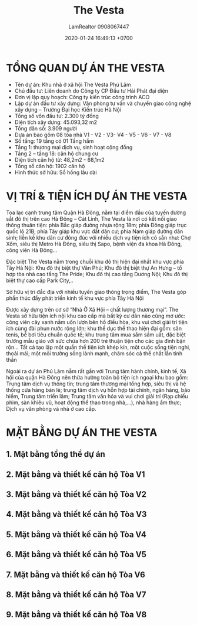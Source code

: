 ﻿---
layout: post
title:  "The Vesta"
description: LamRealtor 0908067447 bán dự án căn hộ chung cư nhà ở xã hội The Vesta ở Hà Nội Hà Đông Phú Lãm
image: /assets/roman-plaza/01-tong-quan.jpg
author: LamRealtor 0908067447
date:   2020-01-24 16:49:13 +0700
lang: vi
categories: ban du-an can-ho chung-cu ha-noi ha-dong phu-lam
---

# TỔNG QUAN DỰ ÁN THE VESTA

* Tên dự án: Khu nhà ở xã hội The Vesta Phú Lãm
* Chủ đầu tư: Liên doanh do Công ty CP Đầu tư Hải Phát đại diện
* Đơn vị lập quy hoạch: Công ty kiến trúc công trình ACO
* Lập dự án đầu tư xây dựng: Văn phòng tư vấn và chuyển giao công nghệ xây dựng – Trường Đại học Kiến trúc Hà Nội
* Tổng số vốn đầu tư: 2.300 tỷ đồng
* Diện tích xây dựng: 45.093,32 m2
* Tổng dân số: 3.909 người
* Dựa án bao gồm 08 tòa nhà V1 - V2 - V3- V4 - V5 - V6 - V7 - V8
* Số tầng: 19 tầng có 01 Tầng hầm
* Tầng 1: thương mại dịch vụ, sinh hoạt cộng đồng
* Tầng 2 – tầng 18: căn hộ chung cư
* Diện tích căn hộ từ: 48,2m2 - 68,1m2
* Tổng số căn hộ: 1902 căn hộ
* Hình thức sở hữu: Sổ hồng lâu dài

# VỊ TRÍ & TIỆN ÍCH DỰ ÁN THE VESTA

Tọa lạc cạnh trung tâm Quận Hà Đông, nằm tại điểm đầu của tuyến đường sắt đô thị trên cao Hà Đông – Cát Linh, The Vesta là nơi có kết nối giao thông thuận tiện: phía Bắc giáp đường nhựa rộng 18m; phía Đông giáp trục quốc lộ 21B; phía Tây giáp khu vực đất dân cư; phía Nam giáp đường dân sinh; liền kề khu dân cư đông đúc với nhiều dịch vụ tiện ích có sẵn như: Chợ Xốm, siêu thị Metro Hà Đông, siêu thị Sapo, bệnh viện đa khoa Hà Đông, công viên Hà Đông…

Đặc biệt The Vesta nằm trong chuỗi khu đô thị hiện đại nhất khu vực phía Tây Hà Nội: Khu đô thị biệt thự Văn Phú; Khu đô thị biệt thự An Hưng – tổ hợp tòa nhà cao tầng The Pride; Khu đô thị cao tầng Dương Nội; Khu đô thị biệt thự cao cấp Park City,..

Sở hữu vị trí đắc địa với nhiều tuyến giao thông trọng điểm, The Vesta góp phần thúc đẩy phát triển kinh tế khu vực phía Tây Hà Nội

Được xây dựng trên cơ sở “Nhà Ở Xã Hội – chất lượng thương mại”. The Vesta sở hữu tiện ích nội khu cao cấp mà bất kỳ cư dân nào cũng mơ ước: công viên cây xanh nằm uốn lượn bên hồ điều hòa, khu vui chơi giải trí tiện ích cùng đài phun nước rộng lớn; khu thể dục thể thao hiện đại gồm: sân tenis, bể bơi tiêu chuẩn quốc tế; khu trung tâm mua sắm sầm uất, đặc biệt trường mẫu giáo với sức chứa hơn 200 trẻ thuận tiện cho các gia đình bận rộn… Tất cả tạo lập một quần thể tiện ích khép kín, một cuộc sống tiện nghi, thoải mái; một môi trường sống lành mạnh, chăm sóc cả thể chất lẫn tinh thần

Ngoài ra dự án Phú Lãm nằm rất gần với Trung tâm hành chính, kinh tế, Xã hội của quận Hà Đông nên thừa hưởng toàn bộ tiện ích ngoại khu bao gồm: Trung tâm dịch vụ thông tin; trung tâm thương mại tổng hợp, siêu thị và hệ thống cửa hàng bán lẻ; trung tâm dịch vụ hỗn hợp tài chính, ngân hàng, bảo hiểm, Trung tâm triển lãm; Trung tâm văn hóa và vui chơi giải trí (Rạp chiếu phim, sàn khiêu vũ, hoạt động thể thao trong nhà,…), nhà hàng ẩm thực; Dịch vụ văn phòng và nhà ở cao cấp.

# MẶT BẰNG DỰ ÁN THE VESTA

## 1. Mặt bằng tổng thể dự án
## 2. Mặt bằng và thiết kế căn hộ Tòa V1
## 3. Mặt bằng và thiết kế căn hộ Tòa V2
## 4. Mặt bằng và thiết kế căn hộ Tòa V3
## 5. Mặt bằng và thiết kế căn hộ Tòa V4
## 6. Mặt bằng và thiết kế căn hộ Tòa V5
## 7. Mặt bằng và thiết kế căn hộ Tòa V6
## 8. Mặt bằng và thiết kế căn hộ Tòa V7
## 9. Mặt bằng và thiết kế căn hộ Tòa V8